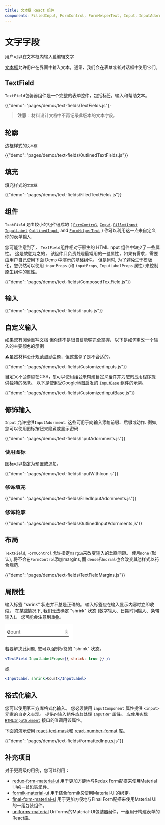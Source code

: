 ```yaml
---
title: 文本框 React 组件
components: FilledInput, FormControl, FormHelperText, Input, InputAdornment, InputBase, InputLabel, OutlinedInput, TextField
---
```

# 文字字段

<p class="description">用户可以在文本框内输入或编辑文字</p>

[文本框](https://material.io/design/components/text-fields.html)允许用户在界面中输入文本，通常，我们会在表单或者对话框中使用它们。

## TextField

` TextField `包装器组件是一个完整的表单控件，包括标签，输入和帮助文本。

{{"demo": "pages/demos/text-fields/TextFields.js"}}

> **注意：** 材料设计文档中不再记录此版本的文本字段。

## 轮廓

边框样式的`文本框`

{{"demo": "pages/demos/text-fields/OutlinedTextFields.js"}}

## 填充

填充样式的`文本框`

{{"demo": "pages/demos/text-fields/FilledTextFields.js"}}

## 组件

`TextField` 是由较小的组件组成的 ( [`FormControl`](/api/form-control/), [`Input`](/api/input/), [`FilledInput`](/api/filled-input/), [`InputLabel`](/api/input-label/), [`OutlinedInput`](/api/outlined-input/), and [`FormHelperText`](/api/form-helper-text/) ) 你可以利用这一点来自定义你的表单输入.

您可能注意到了， `TextField`组件相对于原生的 HTML input 组件中缺少了一些属性。 这是故意为之的， 该组件只负责处理最常用的一些属性，如果有需求，需要由用户自己使用下面 Demo 中演示的基础组件。 但是同时, 为了避免过于模版化，您仍然可以使用 `inputProps` (和 `inputProps`, `InputLabelProps` 属性) 来控制原生组件的属性。

{{"demo": "pages/demos/text-fields/ComposedTextField.js"}}

## 输入

{{"demo": "pages/demos/text-fields/Inputs.js"}}

## 自定义输入

如果您有阅读[重写文档](/customization/overrides/) 但你还不是很自信能够完全掌握， 以下是如何更改一个输入的主要颜色的示例

⚠️虽然材料设计规范鼓励主题，但这些例子是不合适的。

{{"demo": "pages/demos/text-fields/CustomizedInputs.js"}}

自定义不会停留在CSS，您可以使用组合来构建自定义组件并为您的应用程序提供独特的感觉。 以下是使用受Google地图启发的 [`InputBase`](/api/input-base/) 组件的示例。

{{"demo": "pages/demos/text-fields/CustomizedInputBase.js"}}

## 修饰输入

`Input` 允许提供`InputAdornment`. 这些可用于向输入添加前缀、后缀或动作. 例如, 您可以使用图标按钮来隐藏或显示密码.

{{"demo": "pages/demos/text-fields/InputAdornments.js"}}

### 使用图标

图标可以指定为预置或追加。

{{"demo": "pages/demos/text-fields/InputWithIcon.js"}}

### 修饰填充

{{"demo": "pages/demos/text-fields/FilledInputAdornments.js"}}

### 修饰轮廓

{{"demo": "pages/demos/text-fields/OutlinedInputAdornments.js"}}

## 布局

`TextField`, `FormControl` 允许指定`margin`来改变输入的垂直间距。 使用`none` (默认), 将不会在`FormControl`添加margins, 而 `dense`和`normal`也会改变其他样式以符合规范.

{{"demo": "pages/demos/text-fields/TextFieldMargins.js"}}

## 局限性

输入标签 "shrink" 状态并不总是正确的。 输入标签应在输入显示内容时立即收缩。 在某些情况下, 我们无法确定 "shrink" 状态 (数字输入、日期时间输入、条带输入)。 您可能会注意到重叠。

![缩小](/static/images/text-fields/shrink.png)

若要解决此问题, 您可以强制标签的 "shrink" 状态。

```jsx
<TextField InputLabelProps={{ shrink: true }} />
```

或

```jsx
<InputLabel shrink>Count</InputLabel>
```

## 格式化输入

您可以使用第三方库格式化输入。 您必须使用 `inputComponent` 属性提供 `<input>` 元素的自定义实现。 提供的输入组件应该处理 `inputRef` 属性。 应使用实现 [`HTMLInputElement`](https://developer.mozilla.org/en-US/docs/Web/API/HTMLInputElement) 接口的值调用该属性。

下面的演示使用 [react-text-mask](https://github.com/text-mask/text-mask)和 [react-number-format](https://github.com/s-yadav/react-number-format) 库。

{{"demo": "pages/demos/text-fields/FormattedInputs.js"}}

## 补充项目

对于更高级的用例，您可以利用：

- [redux-form-material-ui](https://github.com/erikras/redux-form-material-ui) 用于更加方便地与Redux Form配搭来使用Material UI的一组包装组件。
- [formik-material-ui](https://github.com/stackworx/formik-material-ui) 用于结合formik来使用Material-UI的绑定。
- [final-form-material-ui](https://github.com/Deadly0/final-form-material-ui) 用于更加方便地与Final Form配搭来使用Material UI的一组包装组件。
- [uniforms-material](https://github.com/vazco/uniforms/tree/master/packages/uniforms-material) Uniforms的Material-UI包装器组件，一组用于构建表单的React库。
